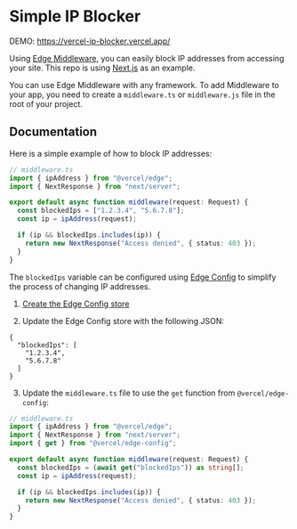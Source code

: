 # Simple IP Blocker

DEMO: https://vercel-ip-blocker.vercel.app/

Using [Edge Middleware](https://vercel.com/docs/concepts/functions/edge-middleware#create-edge-middleware), you can easily block IP addresses from accessing your site. This repo is using [Next.js](https://nextjs.org/) as an example.

You can use Edge Middleware with any framework. To add Middleware to your app, you need to create a `middleware.ts` or `middleware.js` file in the root of your project.

## Documentation

Here is a simple example of how to block IP addresses:

```ts
// middleware.ts
import { ipAddress } from "@vercel/edge";
import { NextResponse } from "next/server";

export default async function middleware(request: Request) {
  const blockedIps = ["1.2.3.4", "5.6.7.8"];
  const ip = ipAddress(request);

  if (ip && blockedIps.includes(ip)) {
    return new NextResponse("Access denied", { status: 403 });
  }
}
```

The `blockedIps` variable can be configured using [Edge Config](https://vercel.com/docs/concepts/edge-network/edge-config) to simplify the process of changing IP addresses.

1. [Create the Edge Config store](https://vercel.com/docs/concepts/edge-network/edge-config/get-started)

2. Update the Edge Config store with the following JSON:

```
{
  "blockedIps": [
    "1.2.3.4",
    "5.6.7.8"
  ]
}
```

3. Update the `middleware.ts` file to use the `get` function from `@vercel/edge-config`:

```ts
// middleware.ts
import { ipAddress } from "@vercel/edge";
import { NextResponse } from "next/server";
import { get } from "@vercel/edge-config";

export default async function middleware(request: Request) {
  const blockedIps = (await get("blockedIps")) as string[];
  const ip = ipAddress(request);

  if (ip && blockedIps.includes(ip)) {
    return new NextResponse("Access denied", { status: 403 });
  }
}
```
